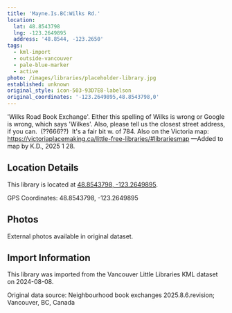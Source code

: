 ```yaml
---
title: 'Mayne.Is.BC:Wilks Rd.'
location:
  lat: 48.8543798
  lng: -123.2649895
  address: '48.8544, -123.2650'
tags:
  - kml-import
  - outside-vancouver
  - pale-blue-marker
  - active
photo: /images/libraries/placeholder-library.jpg
established: unknown
original_style: icon-503-93D7E8-labelson
original_coordinates: '-123.2649895,48.8543798,0'
---
```

'Wilks Road Book Exchange'.
Either this spelling of Wilks is wrong or Google is wrong, which says 'Wilkes'.
Also, please tell us the closest street address, if you can.  (??666??)  It's a fair bit w. of 784.
Also on the Victoria map:
https://victoriaplacemaking.ca/little-free-libraries/#librariesmap
—Added to map by K.D., 2025 1 28. 

## Location Details

This library is located at [48.8543798, -123.2649895](https://www.google.com/maps?q=48.8543798,-123.2649895).

GPS Coordinates: 48.8543798, -123.2649895

## Photos

External photos available in original dataset.

## Import Information

This library was imported from the Vancouver Little Libraries KML dataset on 2024-08-08.

Original data source: Neighbourhood book exchanges 2025.8.6.revision; Vancouver, BC, Canada

